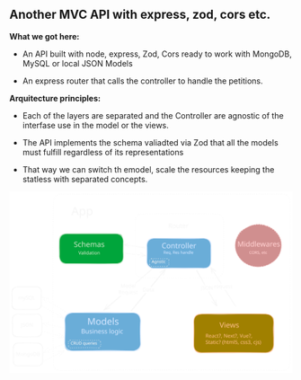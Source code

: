 <h2>Another MVC API with express, zod, cors etc.</h2>

<b>What we got here:</b>

- An API built with node, express, Zod, Cors ready to work with MongoDB, MySQL or local JSON Models 

- An express router that calls the controller to handle the petitions.

<b>Arquitecture principles:</b>

- Each of the layers are separated and the Controller are agnostic of the interfase use in the model or the views.

- The API implements the schema valiadted via Zod that all the models must fulfill regardless of its representations

- That way we can switch th emodel, scale the resources keeping the statless with separated concepts. 

<img src="./MVC-API.svg" alt="MVC API Workflow"/>
